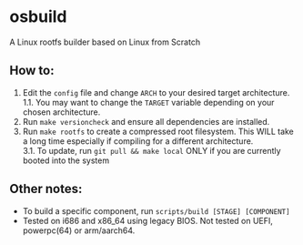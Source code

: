 # osbuild
A Linux rootfs builder based on Linux from Scratch

## How to:
1. Edit the `config` file and change `ARCH` to your desired target architecture.  
1.1. You may want to change the `TARGET` variable depending on your chosen architecture.  
2. Run `make versioncheck` and ensure all dependencies are installed.  
3. Run `make rootfs` to create a compressed root filesystem. This WILL take a long time especially if compiling for a different architecture.  
3.1. To update, run `git pull && make local` ONLY if you are currently booted into the system  

## Other notes:
- To build a specific component, run `scripts/build [STAGE] [COMPONENT]`  
- Tested on i686 and x86_64 using legacy BIOS. Not tested on UEFI, powerpc(64) or arm/aarch64.